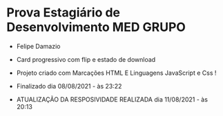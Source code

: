 # Prova Estagiário de Desenvolvimento MED GRUPO 

- Felipe Damazio 

- Card progressivo com flip e estado de download 

- Projeto criado com Marcações HTML E Linguagens JavaScript e Css !

- Finalizado dia  08/08/2021 - às 23:22 

- ATUALIZAÇÃO DA RESPOSIVIDADE REALIZADA dia  11/08/2021 - às 20:13



